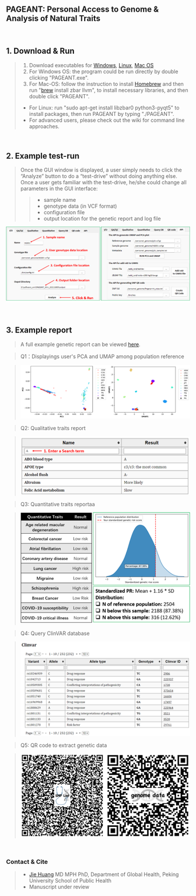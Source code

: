 <br/>

## PAGEANT: Personal Access to Genome & Analysis of Natural Traits

<br/>

## 1. Download & Run

> 1. Download executables for [Windows](https://drive.google.com/file/d/1_mvYskEgSITqRBTBKbffBkdud0DCaXo5/view?usp=sharing), [Linux](https://drive.google.com/file/d/1zvgbGQJfpPJK3mL748cYrv83HgryEo-x/view?usp=sharing), [Mac OS](https://drive.google.com/file/d/18Pqs_NMOq5uXZunFSv2un72Tw3I5wyxX/view?usp=sharing)
> 2. For Windows OS: the program could be run directly by double clicking "PAGEANT.exe".
> 3. For Mac-OS: follow the instruction to install [Homebrew](https://raw.githubusercontent.com/Homebrew/install/HEAD/install.sh) and then run "[brew](https://brew.sh/) install zbar llvm", to install necessary libraries, and then double click "PAGEANT".
> - For Linux: run "sudo apt-get install libzbar0 python3-pyqt5" to install packages, then run PAGEANT by typing "./PAGEANT".
> - For advanced users, please check out the wiki for command line approaches.
<br/>


## 2. Example test-run 

> Once the GUI window is displayed, a user simply needs to click the “Analyze” button to do a “test-drive” without doing anything else.
> Once a user gets familiar with the test-drive, he/she could change all parameters in the GUI interface:
> > - sample name
> > - genotype data (in VCF format)
> > - configuration file
> > - output location for the genetic report and log file

![Q1](./images/Fig_GUI.png)

<br/>

## 3. Example report 

> A full example genetic report can be viewed [here](https://pageant.me/Report.html). 

> Q1：Displayings user's PCA and UMAP among population reference

> ![Q1](./images/Fig_Q1.png)

> Q2: Qualitative traits report

> ![Q3](./images/Fig_Q2.png)

> Q3: Quantitative traits reportaa

> ![Q3](./images/Fig_Q3.png)

> Q4: Query ClinVAR database

> ![Q4](./images/Fig_Q4.png)

> Q5: QR code to extract genetic data

> ![Q5](./images/Fig_Q5.png)


<br/>

### Contact & Cite

> - [Jie Huang](jiehuang001@pku.edu.cn) MD MPH PhD, Department of Global Health, Peking University School of Public Health
> - Manuscript under review
